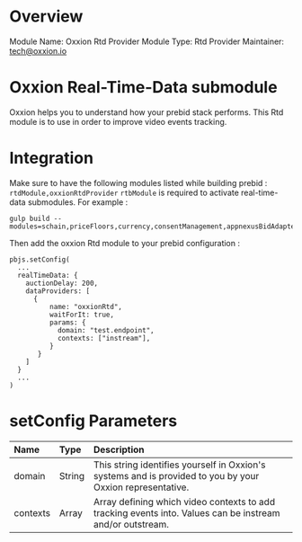 # Overview

Module Name: Oxxion Rtd Provider
Module Type: Rtd Provider
Maintainer: tech@oxxion.io

# Oxxion Real-Time-Data submodule

Oxxion helps you to understand how your prebid stack performs.
This Rtd module is to use in order to improve video events tracking.

# Integration

Make sure to have the following modules listed while building prebid : `rtdModule,oxxionRtdProvider`
`rtbModule` is required to activate real-time-data submodules.
For example :
```
gulp build --modules=schain,priceFloors,currency,consentManagement,appnexusBidAdapter,rubiconBidAdapter,rtdModule,oxxionRtdProvider
```

Then add the oxxion Rtd module to your prebid configuration :
```
pbjs.setConfig(
  ...
  realTimeData: {
    auctionDelay: 200,
    dataProviders: [
      {
          name: "oxxionRtd",
          waitForIt: true,
          params: {
            domain: "test.endpoint",
            contexts: ["instream"],
          }
       }
    ]
  }
  ...
)
```

# setConfig Parameters

| Name                             | Type     | Description                                                                                                 |
|:---------------------------------|:---------|:------------------------------------------------------------------------------------------------------------|
| domain                           | String   | This string identifies yourself in Oxxion's systems and is provided to you by your Oxxion representative.   |
| contexts                         | Array    | Array defining which video contexts to add tracking events into. Values can be instream and/or outstream.   |

